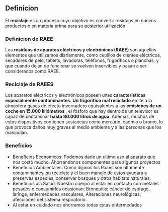 ## Definicion
El **reciclaje** es un proceso cuyo objetivo es convertir residuos en nuevos productos o en materia prima para su posterior utilización.
### Definicion de RAEE
Los **residuos de aparatos eléctricos y electrónicos (RAEE)** son aquellos elementos que utilizamos diariamente, como cepillos de dientes eléctricos, secadores de pelo, tablets, lavadoras, teléfonos, frigoríficos o planchas, y que cuando dejan de funcionar se vuelven inservibles y pasan a ser considerados como RAEE.
### Reciclaje de RAEES
Los aparatos eléctricos y electrónicos poseen unas **características especialmente contaminantes**. **Un frigorífico mal reciclado** emite a la atmosfera gases de efecto invernadero equivalentes a las **emisiones de un coche en 15.000 kilómetros** , el fósforo que hay dentro de un televisor es capaz de contaminar **hasta 80.000 litros de agua**. Además, muchos de estos dispositivos contienen sustancias como mercurio, cadmio o bromo, lo que provoca daños muy graves al medio ambiente y a las personas que los manipulan.
### Beneficios
- Beneficios Economicos: Podemos darle un ultimo uso al aparato que nos costo mucho. Ahorrandonos componentes para algunos proyectos
- Beneficios Ambientales: Como dijimos los Raaes son altamente contaminantes, su reciclaje y el buen manejo de estos ayudara a preservas especies, conservar bosques y otros habitats naturales.
- Beneficios ala Salud: Nuestro cuerpo al estar en contacto con metales pesados o consumirlos ocasionan: Bronquitis; cáncer de esófago, laringe, enfermedades vasculares, Alteraciones neurológicas; afecciones del sistema respiratorio.
- Al estar en cuidado nos ahorramos todas estas enfermedades


<!--stackedit_data:
eyJoaXN0b3J5IjpbMzU2ODcwMjcwLDI1MTU1NjEyMiwtMTAzOD
gzMDk5MywxNTIxNzk0NTZdfQ==
-->